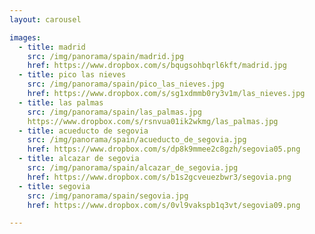```yaml
---
layout: carousel

images:
  - title: madrid
    src: /img/panorama/spain/madrid.jpg
    href: https://www.dropbox.com/s/bqugsohbqrl6kft/madrid.jpg
  - title: pico las nieves
    src: /img/panorama/spain/pico_las_nieves.jpg
    href: https://www.dropbox.com/s/sg1xdmmb0ry3v1m/las_nieves.jpg
  - title: las palmas
    src: /img/panorama/spain/las_palmas.jpg
    https://www.dropbox.com/s/rsnvua01ik2wkmg/las_palmas.jpg
  - title: acueducto de segovia
    src: /img/panorama/spain/acueducto_de_segovia.jpg
    href: https://www.dropbox.com/s/dp8k9mmee2c8gzh/segovia05.png
  - title: alcazar de segovia
    src: /img/panorama/spain/alcazar_de_segovia.jpg
    href: https://www.dropbox.com/s/b1s2gcveuezbwr3/segovia.png
  - title: segovia
    src: /img/panorama/spain/segovia.jpg
    href: https://www.dropbox.com/s/0vl9vakspb1q3vt/segovia09.png

---
```

